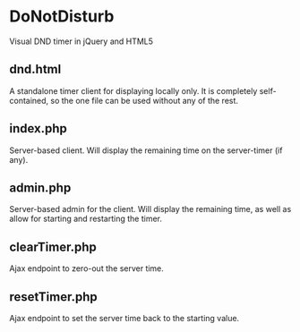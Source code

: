 DoNotDisturb
============

Visual DND timer in jQuery and HTML5

dnd.html
---------------
A standalone timer client for displaying locally only. It is completely 
self-contained, so the one file can be used without any of the rest.

index.php
---------------
Server-based client. Will display the remaining time on the server-timer 
(if any).

admin.php
---------------
Server-based admin for the client. Will display the remaining time, as 
well as allow for starting and restarting the timer.

clearTimer.php 
---------------
Ajax endpoint to zero-out the server time.

resetTimer.php
---------------
Ajax endpoint to set the server time back to the starting value.
